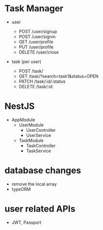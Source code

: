# Task Manager

- user

  - POST /user/signup
  - POST /user/signin
  - GET /user/profile
  - PUT /user/profile
  - DELETE /user/close

- task (per user)

  - POST /task/
  - GET /task/?search=task1&status=OPEN
  - PATCH /task/:id/:status
  - DELETE /task/:id

# NestJS

- AppModule
  - UserModule
    - UserController
    - UserService
  - TaskModule
    - TaskController
    - TaskService

# database changes

- remove the local array
- typeORM

# user related APIs

- JWT, Passport
